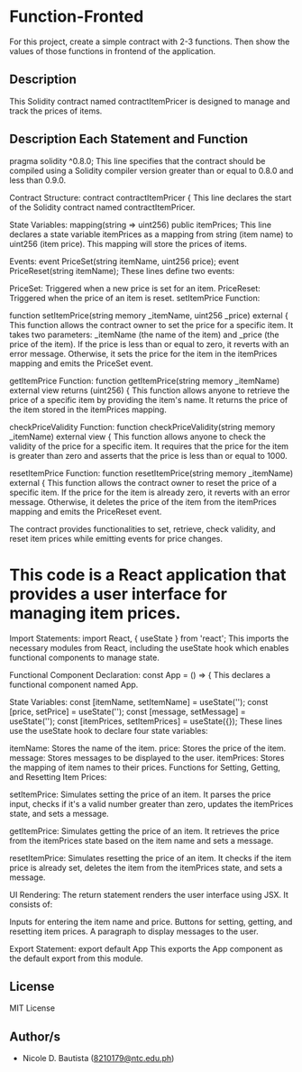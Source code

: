 # Function-Fronted

For this project, create a simple contract with 2-3 functions. Then show the values of those functions in frontend of the application.

## Description

This Solidity contract named contractItemPricer is designed to manage and track the prices of items.

## Description Each Statement and Function

pragma solidity ^0.8.0;
This line specifies that the contract should be compiled using a Solidity compiler version greater than or equal to 0.8.0 and less than 0.9.0.

Contract Structure:
contract contractItemPricer {
This line declares the start of the Solidity contract named contractItemPricer.

State Variables:
mapping(string => uint256) public itemPrices;
This line declares a state variable itemPrices as a mapping from string (item name) to uint256 (item price). This mapping will store the prices of items.

Events:
event PriceSet(string itemName, uint256 price);
event PriceReset(string itemName);
These lines define two events:

PriceSet: Triggered when a new price is set for an item.
PriceReset: Triggered when the price of an item is reset.
setItemPrice Function:

function setItemPrice(string memory _itemName, uint256 _price) external {
This function allows the contract owner to set the price for a specific item. It takes two parameters: _itemName (the name of the item) and _price (the price of the item). If the price is less than or equal to zero, it reverts with an error message. Otherwise, it sets the price for the item in the itemPrices mapping and emits the PriceSet event.

getItemPrice Function:
function getItemPrice(string memory _itemName) external view returns (uint256) {
This function allows anyone to retrieve the price of a specific item by providing the item's name. It returns the price of the item stored in the itemPrices mapping.

checkPriceValidity Function:
function checkPriceValidity(string memory _itemName) external view {
This function allows anyone to check the validity of the price for a specific item. It requires that the price for the item is greater than zero and asserts that the price is less than or equal to 1000.

resetItemPrice Function:
function resetItemPrice(string memory _itemName) external {
This function allows the contract owner to reset the price of a specific item. If the price for the item is already zero, it reverts with an error message. Otherwise, it deletes the price of the item from the itemPrices mapping and emits the PriceReset event.

The contract provides functionalities to set, retrieve, check validity, and reset item prices while emitting events for price changes.

# This code is a React application that provides a user interface for managing item prices. 

Import Statements:
import React, { useState } from 'react';
This imports the necessary modules from React, including the useState hook which enables functional components to manage state.

Functional Component Declaration:
const App = () => {
This declares a functional component named App.

State Variables:
const [itemName, setItemName] = useState('');
const [price, setPrice] = useState('');
const [message, setMessage] = useState('');
const [itemPrices, setItemPrices] = useState({});
These lines use the useState hook to declare four state variables:

itemName: Stores the name of the item.
price: Stores the price of the item.
message: Stores messages to be displayed to the user.
itemPrices: Stores the mapping of item names to their prices.
Functions for Setting, Getting, and Resetting Item Prices:

setItemPrice: Simulates setting the price of an item. It parses the price input, checks if it's a valid number greater than zero, updates the itemPrices state, and sets a message.

getItemPrice: Simulates getting the price of an item. It retrieves the price from the itemPrices state based on the item name and sets a message.

resetItemPrice: Simulates resetting the price of an item. It checks if the item price is already set, deletes the item from the itemPrices state, and sets a message.

UI Rendering:
The return statement renders the user interface using JSX. It consists of:

Inputs for entering the item name and price.
Buttons for setting, getting, and resetting item prices.
A paragraph to display messages to the user.

Export Statement:
export default App
This exports the App component as the default export from this module.


## License

MIT License

## Author/s

* Nicole D. Bautista (8210179@ntc.edu.ph)
